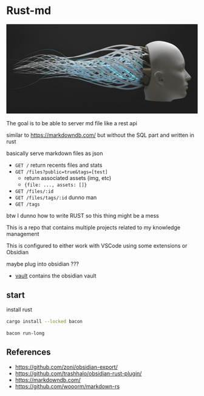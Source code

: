# Rust-md

![header](./vault/assets/brain_header.jpg)

The goal is to be able to server md file like a rest api

similar to <https://markdowndb.com/> but without the SQL part and written in rust

basically serve markdown files as json

- `GET /` return recents files and stats
- `GET /files?public=true&tags=[test]`
  - return associated assets (img, etc)
  - `{file: ..., assets: []}`
- `GET /files/:id`
- `GET /files/tags/:id` dunno man
- `GET /tags`

btw I dunno how to write RUST so this thing might be a mess

This is a repo that contains multiple projects related to my knowledge management

This is configured to either work with VSCode using some extensions or Obsidian

maybe plug into obsidian ???

- [vault](./vault/README.md) contains the obsidian vault

## start

install rust

```bash
cargo install --locked bacon
```

```bash
bacon run-long
```

## References

- <https://github.com/zoni/obsidian-export/>
- <https://github.com/trashhalo/obsidian-rust-plugin/>
- <https://markdowndb.com/>
- <https://github.com/wooorm/markdown-rs>
